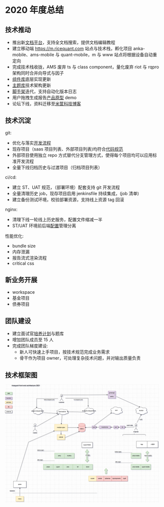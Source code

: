 # 2020 年度总结

## 技术推动

- 推出新[文档平台](https://www.ricequant.com/doc/faq/)，支持全文档搜索，提供文档编辑教程
- 建立移动端 https://m.ricequant.com 站点与技术栈，孵化项目 anka-mobile、ams-mobile 与 quant-mobile，m 与 www 站点将根据设备自动重定向
- 完成技术栈收拢，AMS 废弃 ts 与 class component，量化废弃 riot 与 rqpro 架构同时合并向导式与因子
- [组件库](https://github.com/anson09/rqcomponents/blob/dev/CHANGELOG.md)底层实现更新
- [主题库](https://github.com/anson09/rqthemes/blob/dev/CHANGELOG.md)技术架构更新
- [脚手架](https://github.com/anson09/crystal)迭代，支持自动化版本日志
- 用户拖拽生成报告[产品原型](https://anka.ricequant.com:8085/report-demo/) demo
- 论坛下线，资料迁移至[米筐科技博客](https://blog.ricequant.com/)

## 技术沉淀

git:

- 优化与落实[开发流程](https://blog.anson.ltd/2019/团队规范#git-flow)
- 现存项目（saas 项目列表、外部项目列表)均符合[代码规范](https://blog.anson.ltd/2019/团队规范#代码规范)
- 外部项目使用独立 repo 方式替代分支管理方式，使得每个项目均可以应用标准开发流程
- 全量下线归档历史与过渡项目（归档项目列表）

ci/cd:

- 建立 ST、UAT 规范，（部署环境）配套支持 git 开发流程
- 全量清理历史 job，现存项目启用 jenkinsfile 持续集成，(job 清单)
- 建立备份测试环境，校验部署资源，支持线上资源 tag 回滚

nginx:

- 清理下线一轮线上历史服务，配置文件缩减一半
- ST/UAT 环境前后端[配置](https://github.com/anson09/ng/blob/master/nginx.conf)管理分离

性能优化:

- bundle size
- 内存泄漏
- 报告流式渲染流程
- critical css

## 新业务开展

- workspace
- 基金项目
- 债券项目

## 团队建设

- 建立面试官[培养计划](https://blog.anson.ltd/2019/团队规范#面试官培养)与题库
- 增加团队成员至 15 人
- 完成团队梯度建设:
  - 新人可快速上手项目，按技术规范完成业务需求
  - 骨干作为项目 owner，可处理复杂技术问题，并对输出质量负责

## 技术框架图

![image](../assets/images/2020-1-1.png)
